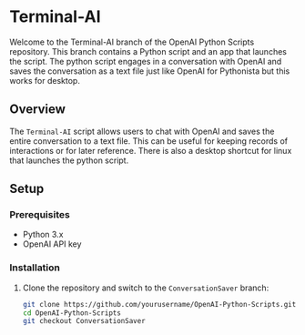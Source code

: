 # Terminal-AI

Welcome to the Terminal-AI branch of the OpenAI Python Scripts repository. This branch contains a Python script and an app that launches the script. The python script engages in a conversation with OpenAI and saves the conversation as a text file just like OpenAI for Pythonista but this works for desktop.

## Overview

The `Terminal-AI` script allows users to chat with OpenAI and saves the entire conversation to a text file. This can be useful for keeping records of interactions or for later reference. There is also a desktop shortcut for linux that launches the python script. 

## Setup

### Prerequisites

- Python 3.x
- OpenAI API key

### Installation

1. Clone the repository and switch to the `ConversationSaver` branch:
   ```sh
   git clone https://github.com/yourusername/OpenAI-Python-Scripts.git
   cd OpenAI-Python-Scripts
   git checkout ConversationSaver